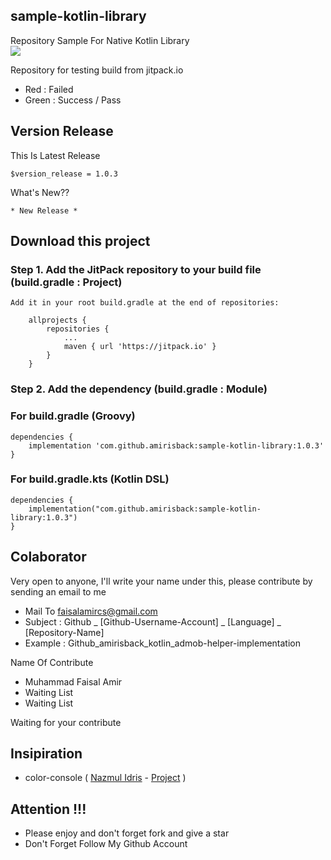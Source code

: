 ## sample-kotlin-library
Repository Sample For Native Kotlin Library <br>
[![](https://jitpack.io/v/amirisback/sample-kotlin-library.svg?style=flat-square)](https://jitpack.io/#amirisback/sample-kotlin-library)

Repository for testing build from jitpack.io
- Red : Failed
- Green : Success / Pass

## Version Release
This Is Latest Release

    $version_release = 1.0.3

What's New??

    * New Release *

## Download this project

### Step 1. Add the JitPack repository to your build file (build.gradle : Project)

    Add it in your root build.gradle at the end of repositories:

    	allprojects {
    		repositories {
    			...
    			maven { url 'https://jitpack.io' }
    		}
    	}

### Step 2. Add the dependency (build.gradle : Module)

### For build.gradle (Groovy)
    dependencies {
        implementation 'com.github.amirisback:sample-kotlin-library:1.0.3'
    }

### For build.gradle.kts (Kotlin DSL)
    dependencies {
        implementation("com.github.amirisback:sample-kotlin-library:1.0.3")
    }


## Colaborator
Very open to anyone, I'll write your name under this, please contribute by sending an email to me

- Mail To faisalamircs@gmail.com
- Subject : Github _ [Github-Username-Account] _ [Language] _ [Repository-Name]
- Example : Github_amirisback_kotlin_admob-helper-implementation

Name Of Contribute
- Muhammad Faisal Amir
- Waiting List
- Waiting List

Waiting for your contribute

## Insipiration
- color-console ( [Nazmul Idris](https://github.com/nazmulidris) - [Project](https://github.com/nazmulidris/color-console) )

## Attention !!!
- Please enjoy and don't forget fork and give a star
- Don't Forget Follow My Github Account
